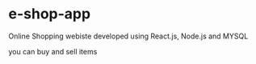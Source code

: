 # e-shop-app
Online Shopping webiste developed using React.js, Node.js and MYSQL

you can buy and sell items 
